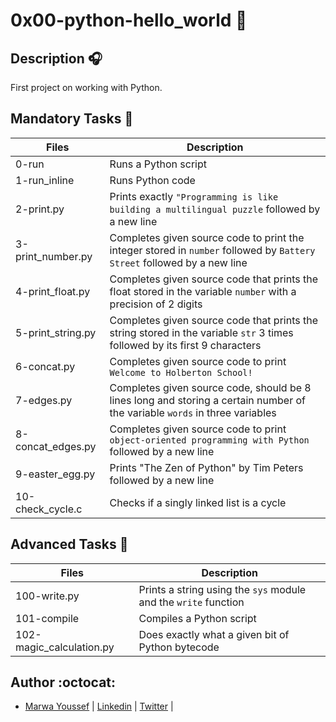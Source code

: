 # 0x00-python-hello_world :telescope:

## Description :headphones:

First project on working with Python.

## Mandatory Tasks :office:

| Files | Description |
| ----- | ----------- |
| 0-run | Runs a Python script |
| 1-run_inline | Runs Python code |
| 2-print.py | Prints exactly `"Programming is like building a multilingual puzzle` followed by a new line |
| 3-print_number.py | Completes given source code to print the integer stored in `number` followed by `Battery Street` followed by a new line |
| 4-print_float.py | Completes given source code that prints the float stored in the variable `number` with a precision of 2 digits |
| 5-print_string.py | Completes given source code that prints the string stored in the variable `str` 3 times followed by its first 9 characters |
| 6-concat.py | Completes given source code to print `Welcome to Holberton School!` |
| 7-edges.py | Completes given source code, should be 8 lines long and storing a certain number of the variable `words` in three variables |
| 8-concat_edges.py | Completes given source code to print `object-oriented programming with Python` followed by a new line |
| 9-easter_egg.py | Prints "The Zen of Python" by Tim Peters followed by a new line |
| 10-check_cycle.c | Checks if a singly linked list is a cycle |

## Advanced Tasks :light_rail:

| Files | Description |
| ----- | ----------- |
| 100-write.py | Prints a string using the `sys` module and the `write` function |
| 101-compile | Compiles a Python script |
| 102-magic_calculation.py | Does exactly what a given bit of Python bytecode |

## Author :octocat:

-  [Marwa Youssef](https://github.com/Marwayoussef106) | [Linkedin](https://www.linkedin.com/in/marwa-adel-38b621135/) | [Twitter](https://twitter.com/YoussfMarwa) | 
